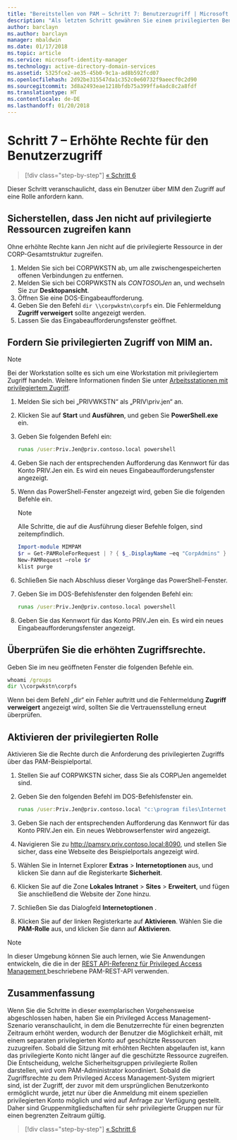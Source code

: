 ```yaml
---
title: "Bereitstellen von PAM – Schritt 7: Benutzerzugriff | Microsoft Docs"
description: "Als letzten Schritt gewähren Sie einem privilegierten Benutzer temporären Zugriff, um zu veranschaulichen, dass die Privileged Access Management-Bereitstellung erfolgreich war."
author: barclayn
ms.author: barclayn
manager: mbaldwin
ms.date: 01/17/2018
ms.topic: article
ms.service: microsoft-identity-manager
ms.technology: active-directory-domain-services
ms.assetid: 5325fce2-ae35-45b0-9c1a-ad8b592fcd07
ms.openlocfilehash: 2d92be315547da1c352c0e60732f9aeecf0c2d90
ms.sourcegitcommit: 3d8a2493eae1218bfdb75a399ffa4adc8c2a8fdf
ms.translationtype: HT
ms.contentlocale: de-DE
ms.lasthandoff: 01/20/2018
---
```

# <a name="step-7--elevate-a-users-access"></a>Schritt 7 – Erhöhte Rechte für den Benutzerzugriff

>[!div class="step-by-step"]
[« Schritt 6 ](step-6-transition-group-to-pam.md)


Dieser Schritt veranschaulicht, dass ein Benutzer über MIM den Zugriff auf eine Rolle anfordern kann.

## <a name="verify-that-jen-cannot-access-the-privileged-resource"></a>Sicherstellen, dass Jen nicht auf privilegierte Ressourcen zugreifen kann

Ohne erhöhte Rechte kann Jen nicht auf die privilegierte Ressource in der CORP-Gesamtstruktur zugreifen.

1. Melden Sie sich bei CORPWKSTN ab, um alle zwischengespeicherten offenen Verbindungen zu entfernen.
2. Melden Sie sich bei CORPWKSTN als *CONTOSO\Jen* an, und wechseln Sie zur **Desktopansicht**.
3. Öffnen Sie eine DOS-Eingabeaufforderung.
4. Geben Sie den Befehl `dir \\corpwkstn\corpfs` ein. Die Fehlermeldung **Zugriff verweigert** sollte angezeigt werden.
5. Lassen Sie das Eingabeaufforderungsfenster geöffnet.

## <a name="request-privileged-access-from-mim"></a>Fordern Sie privilegierten Zugriff von MIM an.

> [!NOTE]
> Bei der Workstation sollte es sich um eine Workstation mit privilegiertem Zugriff handeln.  Weitere Informationen finden Sie unter [Arbeitsstationen mit privilegiertem Zugriff](https://docs.microsoft.com/windows-server/identity/securing-privileged-access/privileged-access-workstations).

1. Melden Sie sich bei „PRIVWKSTN“ als „PRIV\priv.jen“ an.
2. Klicken Sie auf **Start** und **Ausführen**, und geben Sie **PowerShell.exe** ein.
3. Geben Sie folgenden Befehl ein:

    ```cmd
    runas /user:Priv.Jen@priv.contoso.local powershell
    ```

2. Geben Sie nach der entsprechenden Aufforderung das Kennwort für das Konto PRIV.Jen ein. Es wird ein neues Eingabeaufforderungsfenster angezeigt.
3. Wenn das PowerShell-Fenster angezeigt wird, geben Sie die folgenden Befehle ein.

    > [!NOTE]
    > Alle Schritte, die auf die Ausführung dieser Befehle folgen, sind zeitempfindlich.

    ```PowerShell
    Import-module MIMPAM
    $r = Get-PAMRoleForRequest | ? { $_.DisplayName –eq "CorpAdmins" }
    New-PAMRequest –role $r
    klist purge
    ```

4. Schließen Sie nach Abschluss dieser Vorgänge das PowerShell-Fenster.
5. Geben Sie im DOS-Befehlsfenster den folgenden Befehl ein:

    ```cmd
    runas /user:Priv.Jen@priv.contoso.local powershell
    ```

6. Geben Sie das Kennwort für das Konto PRIV.Jen ein. Es wird ein neues Eingabeaufforderungsfenster angezeigt.

## <a name="validate-the-elevated-access"></a>Überprüfen Sie die erhöhten Zugriffsrechte.
Geben Sie im neu geöffneten Fenster die folgenden Befehle ein.

```cmd
whoami /groups
dir \\corpwkstn\corpfs
```

Wenn bei dem Befehl „dir“ ein Fehler auftritt und die Fehlermeldung **Zugriff verweigert** angezeigt wird, sollten Sie die Vertrauensstellung erneut überprüfen.

## <a name="activate-the-privileged-role"></a>Aktivieren der privilegierten Rolle

Aktivieren Sie die Rechte durch die Anforderung des privilegierten Zugriffs über das PAM-Beispielportal.

1. Stellen Sie auf CORPWKSTN sicher, dass Sie als CORP\Jen angemeldet sind.
2. Geben Sie den folgenden Befehl im DOS-Befehlsfenster ein.

    ```cmd
    runas /user:Priv.Jen@priv.contoso.local "c:\program files\Internet Explorer\iexplore.exe"
    ```

3. Geben Sie nach der entsprechenden Aufforderung das Kennwort für das Konto PRIV.Jen ein. Ein neues Webbrowserfenster wird angezeigt.
4. Navigieren Sie zu http://pamsrv.priv.contoso.local:8090, und stellen Sie sicher, dass eine Webseite des Beispielportals angezeigt wird.
5. Wählen Sie in Internet Explorer **Extras** > **Internetoptionen** aus, und klicken Sie dann auf die Registerkarte **Sicherheit**.
6. Klicken Sie auf die Zone **Lokales Intranet** > **Sites** > **Erweitert**, und fügen Sie anschließend die Website der Zone hinzu.
7. Schließen Sie das Dialogfeld **Internetoptionen** .
8. Klicken Sie auf der linken Registerkarte auf **Aktivieren**. Wählen Sie die **PAM-Rolle** aus, und klicken Sie dann auf **Aktivieren**.

> [!Note]
> In dieser Umgebung können Sie auch lernen, wie Sie Anwendungen entwickeln, die die in der [REST API-Referenz für Privileged Access Management ](/microsoft-identity-manager/reference/privileged-access-management-rest-api-reference) beschriebene PAM-REST-API verwenden.

## <a name="summary"></a>Zusammenfassung

Wenn Sie die Schritte in dieser exemplarischen Vorgehensweise abgeschlossen haben, haben Sie ein Privileged Access Management-Szenario veranschaulicht, in dem die Benutzerrechte für einen begrenzten Zeitraum erhöht werden, wodurch der Benutzer die Möglichkeit erhält, mit einem separaten privilegierten Konto auf geschützte Ressourcen zuzugreifen. Sobald die Sitzung mit erhöhten Rechten abgelaufen ist, kann das privilegierte Konto nicht länger auf die geschützte Ressource zugreifen. Die Entscheidung, welche Sicherheitsgruppen privilegierte Rollen darstellen, wird vom PAM-Administrator koordiniert. Sobald die Zugriffsrechte zu dem Privileged Access Management-System migriert sind, ist der Zugriff, der zuvor mit dem ursprünglichen Benutzerkonto ermöglicht wurde, jetzt nur über die Anmeldung mit einem speziellen privilegierten Konto möglich und wird auf Anfrage zur Verfügung gestellt. Daher sind Gruppenmitgliedschaften für sehr privilegierte Gruppen nur für einen begrenzten Zeitraum gültig.

>[!div class="step-by-step"]
[« Schritt 6 ](step-6-transition-group-to-pam.md)
